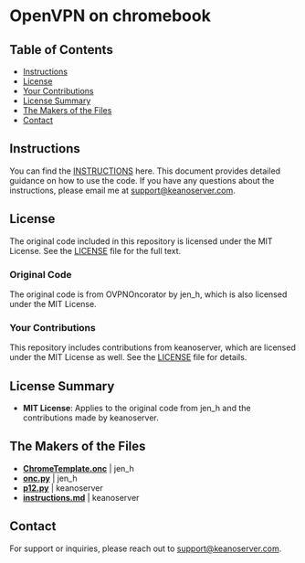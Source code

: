 # OpenVPN on chromebook

## Table of Contents
- [Instructions](#instructions)
- [License](#license)
- [Your Contributions](#your-contributions)
- [License Summary](#license-summary)
- [The Makers of the Files](#the-makers-of-the-files)
- [Contact](#contact)

## Instructions

You can find the [INSTRUCTIONS](INSTRUCTIONS) here. This document provides detailed guidance on how to use the code. If you have any questions about the instructions, please email me at [support@keanoserver.com](mailto:support@keanoserver.com).

## License

The original code included in this repository is licensed under the MIT License. See the [LICENSE](LICENSE) file for the full text.

### Original Code

The original code is from OVPNOncorator by jen_h, which is also licensed under the MIT License.

### Your Contributions

This repository includes contributions from keanoserver, which are licensed under the MIT License as well. See the [LICENSE](LICENSE) file for details.

## License Summary

- **MIT License**: Applies to the original code from jen_h and the contributions made by keanoserver.

## The Makers of the Files

- **[ChromeTemplate.onc](ChromeTemplate.onc)** | jen_h
- **[onc.py](onc.py)** | jen_h
- **[p12.py](p12.py)** | keanoserver
- **[instructions.md](instructions.md)** | keanoserver

## Contact

For support or inquiries, please reach out to [support@keanoserver.com](mailto:support@keanoserver.com).
